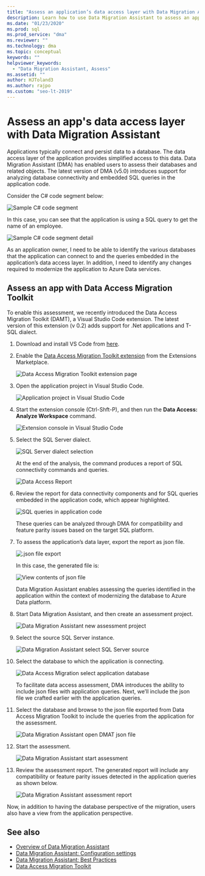```yaml
---
title: "Assess an application’s data access layer with Data Migration Assistant"
description: Learn how to use Data Migration Assistant to assess an application’s data access layer.
ms.date: "01/23/2020"
ms.prod: sql
ms.prod_service: "dma"
ms.reviewer: ""
ms.technology: dma
ms.topic: conceptual
keywords: ""
helpviewer_keywords: 
  - "Data Migration Assistant, Assess"
ms.assetid: ""
author: HJToland3
ms.author: rajpo
ms.custom: "seo-lt-2019"
---
```


# Assess an app's data access layer with Data Migration Assistant

Applications typically connect and persist data to a database. The data access layer of the application provides simplified access to this data. Data Migration Assistant (DMA) has enabled users to assess their databases and related objects. The latest version of DMA (v5.0) introduces support for analyzing database connectivity and embedded SQL queries in the application code.

Consider the C# code segment below:

![Sample C# code segment](../dma/media/dma-assess-app-data-layer/dma-sample-c-sharp-code-segment.png)

In this case, you can see that the application is using a SQL query to get the name of an employee.

![Sample C# code segment detail](../dma/media/dma-assess-app-data-layer/dma-sample-c-sharp-code-detail.png)

As an application owner, I need to be able to identify the various databases that the application can connect to and the queries embedded in the application’s data access layer. In addition, I need to identify any changes required to modernize the application to Azure Data services.

## Assess an app with Data Access Migration Toolkit

To enable this assessment, we recently introduced the Data Access Migration Toolkit (DAMT), a Visual Studio Code extension. The latest version of this extension (v 0.2) adds support for .Net applications and T-SQL dialect.

1. Download and install VS Code from [here](https://code.visualstudio.com/download).
2. Enable the [Data Access Migration Toolkit extension](https://marketplace.visualstudio.com/items?itemName=ms-databasemigration.data-access-migration-toolkit) from the Extensions Marketplace.

   ![Data Access Migration Toolkit extension page](../dma/media/dma-assess-app-data-layer/dma-damt-extension-page.png)

3. Open the application project in Visual Studio Code.

   ![Application project in Visual Studio Code](../dma/media/dma-assess-app-data-layer/dma-app-project-in-vscode.png)

4. Start the extension console (Ctrl-Shft-P), and then run the **Data Access: Analyze Workspace** command.

   ![Extension console in Visual Studio Code](../dma/media/dma-assess-app-data-layer/dma-vscode-extension-console.png)

5. Select the SQL Server dialect.

   ![SQL Server dialect selection](../dma/media/dma-assess-app-data-layer/dma-sql-server-dialect.png)

   At the end of the analysis, the command produces a report of SQL connectivity commands and queries.

   ![Data Access Report](../dma/media/dma-assess-app-data-layer/dma-data-access-report.png)

6. Review the report for data connectivity components and for SQL queries embedded in the application code, which appear highlighted.

   ![SQL queries in application code](../dma/media/dma-assess-app-data-layer/dma-sql-queries-in-app-code.png)

   These queries can be analyzed through DMA for compatibility and feature parity issues based on the target SQL platform.

7. To assess the application’s data layer, export the report as json file.

   ![.json file export](../dma/media/dma-assess-app-data-layer/dma-json-file-export.png)

   In this case, the generated file is:

   ![View contents of json file](../dma/media/dma-assess-app-data-layer/dma-json-file-contents.png)

   Data Migration Assistant enables assessing the queries identified in the application within the context of modernizing the database to Azure Data platform.

8. Start Data Migration Assistant, and then create an assessment project.

   ![Data Migration Assistant new assessment project](../dma/media/dma-assess-app-data-layer/dma-new-assessment-project.png)

9. Select the source SQL Server instance.

   ![Data Migration Assistant select SQL Server source](../dma/media/dma-assess-app-data-layer/dma-select-sql-source.png)

10. Select the database to which the application is connecting.

    ![Data Access Migration select application database](../dma/media/dma-assess-app-data-layer/dma-select-app-database.png)

    To facilitate data access assessment, DMA introduces the ability to include json files with application queries. Next, we’ll include the json file we crafted earlier with the application queries.

11. Select the database and browse to the json file exported from Data Access Migration Toolkit to include the queries from the application for the assessment.

    ![Data Migration Assistant open DMAT json file](../dma/media/dma-assess-app-data-layer/dma-open-damt-json-file.png)

12. Start the assessment.

    ![Data Migration Assistant start assessment](../dma/media/dma-assess-app-data-layer/dma-start-assessment.png)

13. Review the assessment report. The generated report will include any compatibility or feature parity issues detected in the application queries as shown below.

    ![Data Migration Assistant assessment report](../dma/media/dma-assess-app-data-layer/dma-assessment-report.png)

Now, in addition to having the database perspective of the migration, users also have a view from the application perspective.

## See also

* [Overview of Data Migration Assistant](../dma/dma-overview.md)
* [Data Migration Assistant: Configuration settings](../dma/dma-configurationsettings.md)
* [Data Migration Assistant: Best Practices](../dma/dma-bestpractices.md)
* [Data Access Migration Toolkit](https://marketplace.visualstudio.com/items?itemName=ms-databasemigration.data-access-migration-toolkit)